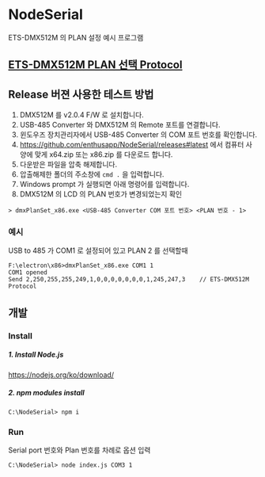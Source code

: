 # NodeSerial
ETS-DMX512M 의 PLAN 설정 예시 프로그램

## [ETS-DMX512M PLAN 선택 Protocol](./dmx512m_remote.md)

## Release 버젼 사용한 테스트 방법
1. DMX512M 를 v2.0.4 F/W 로 설치합니다.
1. USB-485 Converter 와 DMX512M 의 Remote 포트를 연결합니다.
1. 윈도우즈 장치관리자에서 USB-485 Converter 의 COM 포트 번호를 확인합니다.
1. https://github.com/enthusapp/NodeSerial/releases#latest 에서 컴퓨터 사양에 맞게 x64.zip 또는 x86.zip 를 다운로드 합니다.
1. 다운받은 파일을 압축 해제합니다.
1. 압출해제한 폴더의 주소창에 `cmd .` 을 입력합니다.
1. Windows prompt 가 실행되면 아래 명령어를 입력합니다.
1. DMX512M 의 LCD 의 PLAN 번호가 변경되었는지 확인
```
> dmxPlanSet_x86.exe <USB-485 Converter COM 포트 번호> <PLAN 번호 - 1>
```

### 예시
USB to 485 가 COM1 로 설정되어 있고 PLAN 2 를 선택할때

```
F:\electron\x86>dmxPlanSet_x86.exe COM1 1
COM1 opened
Send 2,250,255,255,249,1,0,0,0,0,0,0,0,1,245,247,3    // ETS-DMX512M Protocol
```

## 개발
### Install
##### 1. Install Node.js
https://nodejs.org/ko/download/

##### 2. npm modules install
```
C:\NodeSerial> npm i
```

### Run
Serial port 번호와 Plan 번호를 차례로 옵션 입력
```
C:\NodeSerial> node index.js COM3 1
```
